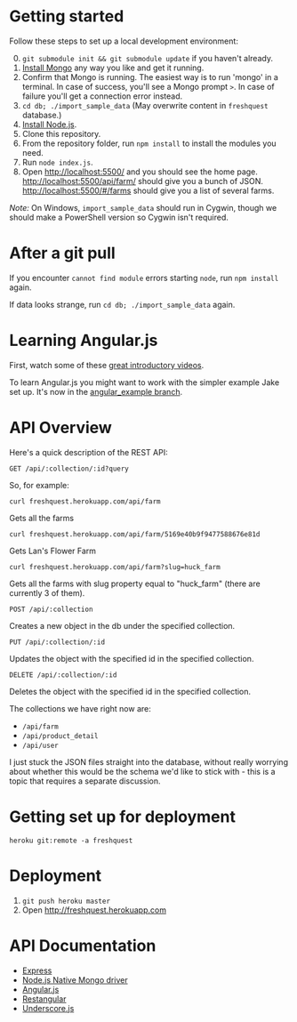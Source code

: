 Getting started
===============

Follow these steps to set up a local development environment:

0. `git submodule init && git submodule update` if you haven't already.
1. [Install Mongo][] any way you like and get it running.
1. Confirm that Mongo is running. The easiest way is to run 'mongo' in a terminal.
   In case of success, you'll see a Mongo prompt `>`. In case of failure you'll
   get a connection error instead.
2. `cd db; ./import_sample_data` (May overwrite content in `freshquest`
    database.)
3. [Install Node.js][install node].
4. Clone this repository.
5. From the repository folder, run `npm install` to install the modules you need.
6. Run `node index.js`.
7. Open [http://localhost:5500/](http://localhost:5500/) and you should see the
   home page. [http://localhost:5500/api/farm/](http://localhost:5500/api/farm/)
   should give you a bunch of JSON.
   [http://localhost:5500/#/farms](http://localhost:5500/farmers/)
   should give you a list of several farms.

[install node]: http://nodejs.org/
[install mongo]: http://docs.mongodb.org/manual/installation/

*Note:* On Windows, `import_sample_data` should run in Cygwin, though we should make a PowerShell version so Cygwin isn't required.

After a git pull
================

If you encounter `cannot find module` errors starting `node`, run `npm install` again.

If data looks strange, run `cd db; ./import_sample_data` again.

Learning Angular.js
===================

First, watch some of these [great introductory videos][egghead].

To learn Angular.js you might want to work with the simpler example Jake set up. It's now
in the [angular_example branch][angular_example].

[angular_example]: https://bitbucket.org/freshquest/freshquest-node/commits/all/tip/angular_example
[egghead]: http://www.egghead.io/

API Overview
============

Here's a quick description of the REST API:

`GET /api/:collection/:id?query`

So, for example:

`curl freshquest.herokuapp.com/api/farm`

Gets all the farms

`curl freshquest.herokuapp.com/api/farm/5169e40b9f9477588676e81d`

Gets Lan's Flower Farm

`curl freshquest.herokuapp.com/api/farm?slug=huck_farm`

Gets all the farms with slug property equal to "huck_farm" (there are currently 3 of them).

`POST /api/:collection`

Creates a new object in the db under the specified collection.

`PUT /api/:collection/:id`

Updates the object with the specified id in the specified collection.

`DELETE /api/:collection/:id`

Deletes the object with the specified id in the specified collection.

The collections we have right now are:
* `/api/farm`
* `/api/product_detail`
* `/api/user`

I just stuck the JSON files straight into the database, without really worrying about whether this would be the schema we'd like to stick with - this is a topic that requires a separate discussion.

Getting set up for deployment
=============================

`heroku git:remote -a freshquest`

Deployment
==========

1. `git push heroku master`
2. Open http://freshquest.herokuapp.com

API Documentation
=================

 -  [Express](http://expressjs.com/api.html)
 -  [Node.js Native Mongo driver](http://mongodb.github.io/node-mongodb-native/)
 -  [Angular.js](http://docs.angularjs.org/api/)
 -  [Restangular](https://github.com/mgonto/restangular)
 -  [Underscore.js](http://underscorejs.org/)

